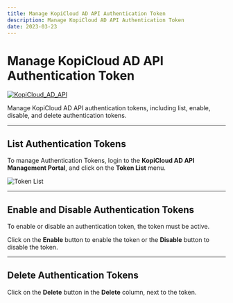 ```yaml
---
title: Manage KopiCloud AD API Authentication Token
description: Manage KopiCloud AD API Authentication Token
date: 2023-03-23
---
```


# Manage KopiCloud AD API Authentication Token
[![KopiCloud_AD_API](https://img.shields.io/badge/kopiCloud_ad-v1.0+-blueviolet.svg)](https://adapi.kopicloud.com)

Manage KopiCloud AD API authentication tokens, including list, enable, disable, and delete authentication tokens.

----

## List Authentication Tokens

To manage Authentication Tokens, login to the **KopiCloud AD API Management Portal**, and click on the **Token List** menu.

![Token List](https://adapihelp.kopicloud.com/assets/docs/token_List.png)

----

## Enable and Disable Authentication Tokens

To enable or disable an authentication token, the token must be active.

Click on the **Enable** button to enable the token or the **Disable** button to disable the token.

----

## Delete Authentication Tokens

Click on the **Delete** button in the **Delete** column, next to the token.
